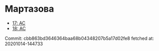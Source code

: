 # Мартазова
- [17: AC](17.md)
- [18: AC](18.md)

Commit: cbb863bd3646364baa68b04348207b5a17d02fe8
 fetched at: 20201014-144733

